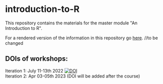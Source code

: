 # introduction-to-R
This repository contains the materials for the master module "An Introduction to R".

For a rendered version of the information in this repository go [here](https://reproducibility-workshop.readthedocs.io/en/latest/). //to be changed

## DOIs of workshops:

Iteration 1: July 11-13th 2022 [![DOI](https://zenodo.org/badge/499112215.svg)](https://zenodo.org/badge/latestdoi/499112215)  
Iteration 2: Apr 03-05th 2023 (DOI will be added after the course)
